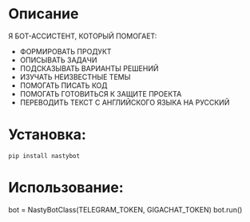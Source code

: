 # Описание
Я БОТ-АССИСТЕНТ, КОТОРЫЙ ПОМОГАЕТ:
- ФОРМИРОВАТЬ ПРОДУКТ
- ОПИСЫВАТЬ ЗАДАЧИ
- ПОДСКАЗЫВАТЬ ВАРИАНТЫ РЕШЕНИЙ
- ИЗУЧАТЬ НЕИЗВЕСТНЫЕ ТЕМЫ
- ПОМОГАТЬ ПИСАТЬ КОД
- ПОМОГАТЬ ГОТОВИТЬСЯ К ЗАЩИТЕ ПРОЕКТА
- ПЕРЕВОДИТЬ ТЕКСТ С АНГЛИЙСКОГО ЯЗЫКА НА РУССКИЙ


# Установка:
`pip install nastybot`

# Использование:
bot = NastyBotClass(TELEGRAM_TOKEN, GIGACHAT_TOKEN)
bot.run()

